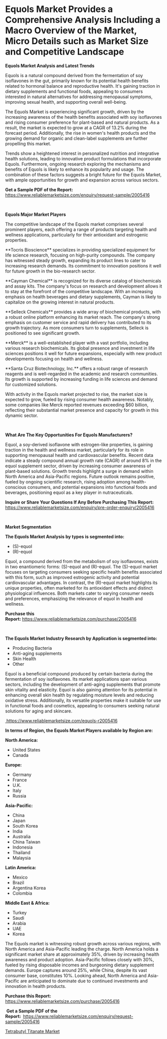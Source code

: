 <p><h1>Equols Market Provides a Comprehensive Analysis Including a Macro Overview of the Market, Micro Details such as Market Size and Competitive Landscape</h1></p><p><strong>Equols Market Analysis and Latest Trends</strong></p>
<p><p>Equols is a natural compound derived from the fermentation of soy isoflavones in the gut, primarily known for its potential health benefits related to hormonal balance and reproductive health. It's gaining traction in dietary supplements and functional foods, appealing to consumers interested in natural alternatives for addressing menopausal symptoms, improving sexual health, and supporting overall well-being.</p><p>The Equols Market is experiencing significant growth, driven by the increasing awareness of the health benefits associated with soy isoflavones and rising consumer preference for plant-based and natural products. As a result, the market is expected to grow at a CAGR of 13.2% during the forecast period. Additionally, the rise in women's health products and the growing demand for organic and clean-label supplements are further propelling this market.</p><p>Trends show a heightened interest in personalized nutrition and integrative health solutions, leading to innovative product formulations that incorporate Equols. Furthermore, ongoing research exploring the mechanisms and benefits of Equols is likely to enhance its popularity and usage. The combination of these factors suggests a bright future for the Equols Market, with ample opportunities for growth and expansion across various sectors.</p></p>
<p><strong>Get a Sample PDF of the Report:&nbsp;</strong> <a href="https://www.reliablemarketsize.com/enquiry/request-sample/2005416?utm_campaign=1720&utm_medium=2&utm_source=Github&utm_content=ia&utm_term=31012025&utm_id=equols">https://www.reliablemarketsize.com/enquiry/request-sample/2005416</a></p>
<p>&nbsp;</p>
<p><strong>Equols Major Market Players</strong></p>
<p><p>The competitive landscape of the Equols market comprises several prominent players, each offering a range of products targeting health and wellness applications, particularly for their antioxidant and estrogenic properties.</p><p>**Tocris Bioscience** specializes in providing specialized equipment for life science research, focusing on high-purity compounds. The company has witnessed steady growth, expanding its product lines to cater to increasing research demands. Its commitment to innovation positions it well for future growth in the bio-research sector.</p><p>**Cayman Chemical** is recognized for its diverse catalog of biochemicals and assay kits. The company's focus on research and development allows it to stay at the forefront of the competitive landscape. With an increasing emphasis on health beverages and dietary supplements, Cayman is likely to capitalize on the growing interest in natural products.</p><p>**Selleck Chemicals** provides a wide array of biochemical products, with a robust online platform enhancing its market reach. The company's strong emphasis on customer service and rapid delivery has contributed to its growth trajectory. As more consumers turn to supplements, Selleck is positioned to see significant growth.</p><p>**Merck** is a well-established player with a vast portfolio, including various research biochemicals. Its global presence and investment in life sciences positions it well for future expansions, especially with new product developments focusing on health and wellness.</p><p>**Santa Cruz Biotechnology, Inc.** offers a robust range of research reagents and is well-regarded in the academic and research communities. Its growth is supported by increasing funding in life sciences and demand for customized solutions.</p><p>With activity in the Equols market projected to rise, the market size is expected to grow, fueled by rising consumer health awareness. Notably, some companies like Merck reported revenues exceeding $60 billion, reflecting their substantial market presence and capacity for growth in this dynamic sector.</p></p>
<p>&nbsp;</p>
<p><strong>What Are The Key Opportunities For Equols Manufacturers?</strong></p>
<p><p>Equol, a soy-derived isoflavone with estrogen-like properties, is gaining traction in the health and wellness market, particularly for its role in supporting menopausal health and cardiovascular benefits. Recent data indicate a steady compound annual growth rate (CAGR) of around 8% in the equol supplement sector, driven by increasing consumer awareness of plant-based solutions. Growth trends highlight a surge in demand within North America and Asia-Pacific regions. Future outlook remains positive, fueled by ongoing scientific research, rising adoption among health-conscious consumers, and potential expansions into functional foods and beverages, positioning equol as a key player in nutraceuticals.</p></p>
<p><strong>Inquire or Share Your Questions If Any Before Purchasing This Report:</strong> <a href="https://www.reliablemarketsize.com/enquiry/pre-order-enquiry/2005416?utm_campaign=1720&utm_medium=2&utm_source=Github&utm_content=ia&utm_term=31012025&utm_id=equols">https://www.reliablemarketsize.com/enquiry/pre-order-enquiry/2005416</a></p>
<p>&nbsp;</p>
<p><strong>Market Segmentation</strong></p>
<p><strong>The Equols Market Analysis by types is segmented into:</strong></p>
<p><ul><li>(S)-equol</li><li>(R)-equol</li></ul></p>
<p><p>Equol, a compound derived from the metabolism of soy isoflavones, exists in two enantiomeric forms: (S)-equol and (R)-equol. The (S)-equol market focuses on targeting consumers seeking specific health benefits associated with this form, such as improved estrogenic activity and potential cardiovascular advantages. In contrast, the (R)-equol market highlights its unique properties, often marketed for its antioxidant effects and distinct physiological influences. Both markets cater to varying consumer needs and preferences, emphasizing the relevance of equol in health and wellness.</p></p>
<p><strong>Purchase this Report:&nbsp;</strong><a href="https://www.reliablemarketsize.com/purchase/2005416?utm_campaign=1720&utm_medium=2&utm_source=Github&utm_content=ia&utm_term=31012025&utm_id=equols">https://www.reliablemarketsize.com/purchase/2005416</a></p>
<p>&nbsp;</p>
<p><strong>The Equols Market Industry Research by Application is segmented into:</strong></p>
<p><ul><li>Producing Bacteria</li><li>Anti-aging supplements</li><li>Skin Health</li><li>Other</li></ul></p>
<p><p>Equol is a beneficial compound produced by certain bacteria during the fermentation of soy isoflavones. Its market applications span various sectors, including the development of anti-aging supplements that promote skin vitality and elasticity. Equol is also gaining attention for its potential in enhancing overall skin health by regulating moisture levels and reducing oxidative stress. Additionally, its versatile properties make it suitable for use in functional foods and cosmetics, appealing to consumers seeking natural solutions for aging and skincare.</p></p>
<p><a href="https://www.reliablemarketsize.com/equols-r2005416?utm_campaign=1720&utm_medium=2&utm_source=Github&utm_content=ia&utm_term=31012025&utm_id=equols">&nbsp;https://www.reliablemarketsize.com/equols-r2005416</a></p>
<p><strong>In terms of Region, the Equols Market Players available by Region are:</strong></p>
<p>
    <p> <strong> North America: </strong>
        <ul>
            <li>United States</li>
            <li>Canada</li>
        </ul>
        </p> 
    <p> <strong> Europe: </strong>
        <ul>
            <li>Germany</li>
            <li>France</li>
            <li>U.K.</li>
            <li>Italy</li>
            <li>Russia</li>
        </ul>
        </p> 
    <p> <strong> Asia-Pacific: </strong>
        <ul>
            <li>China</li>
            <li>Japan</li>
            <li>South Korea</li>
            <li>India</li>
            <li>Australia</li>
            <li>China Taiwan</li>
            <li>Indonesia</li>
            <li>Thailand</li>
            <li>Malaysia</li>
        </ul>
        </p> 
    <p> <strong> Latin America: </strong>
        <ul>
            <li>Mexico</li>
            <li>Brazil</li>
            <li>Argentina Korea</li>
            <li>Colombia</li>
        </ul>
        </p> 
    <p> <strong> Middle East & Africa: </strong>
        <ul>
            <li>Turkey</li>
            <li>Saudi</li>
            <li>Arabia</li>
            <li>UAE</li>
            <li>Korea</li>
        </ul>
    </p>
    </p>
<p><p>The Equols market is witnessing robust growth across various regions, with North America and Asia-Pacific leading the charge. North America holds a significant market share at approximately 35%, driven by increasing health awareness and product adoption. Asia-Pacific follows closely with 30%, fueled by rising disposable incomes and burgeoning dietary supplement demands. Europe captures around 25%, while China, despite its vast consumer base, constitutes 10%. Looking ahead, North America and Asia-Pacific are anticipated to dominate due to continued investments and innovation in health products.</p></p>
<p><strong>Purchase this Report: </strong><a href="https://www.reliablemarketsize.com/purchase/2005416?utm_campaign=1720&utm_medium=2&utm_source=Github&utm_content=ia&utm_term=31012025&utm_id=equols">https://www.reliablemarketsize.com/purchase/2005416</a></p>
<p>&nbsp;<strong>Get a Sample PDF of the Report:&nbsp;&nbsp;</strong><a href="https://www.reliablemarketsize.com/enquiry/request-sample/2005416?utm_campaign=1720&utm_medium=2&utm_source=Github&utm_content=ia&utm_term=31012025&utm_id=equols">https://www.reliablemarketsize.com/enquiry/request-sample/2005416</a></p>
<p><strong></strong></p>
<p><p><a href="https://github.com/mookiesville/Market-Research-Report-List-1/blob/main/tetrabutyl-titanate-market.md?utm_campaign=1720&utm_medium=2&utm_source=Github&utm_content=ia&utm_term=31012025&utm_id=equols">Tetrabutyl Titanate Market</a></p></p>